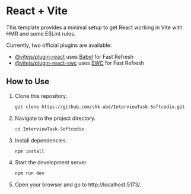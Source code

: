 # React + Vite

This template provides a minimal setup to get React working in Vite with HMR and some ESLint rules.

Currently, two official plugins are available:

- [@vitejs/plugin-react](https://github.com/vitejs/vite-plugin-react/blob/main/packages/plugin-react/README.md) uses [Babel](https://babeljs.io/) for Fast Refresh
- [@vitejs/plugin-react-swc](https://github.com/vitejs/vite-plugin-react-swc) uses [SWC](https://swc.rs/) for Fast Refresh


## How to Use
1. Clone this repository.
    ```bash
    git clone https://github.com/shk-ubd/InterviewTask-Softcodix.git
    ```
2. Navigate to the project directory.
    ```bash
    cd InterviewTask-Softcodix
    ```
3. Install dependencies.
    ```bash
    npm install
    ```
4. Start the development server.
    ```bash
    npm run dev
    ```
5. Open your browser and go to http://localhost:5173/.
